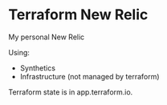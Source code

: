 # Terraform New Relic

My personal New Relic

Using:
- Synthetics
- Infrastructure (not managed by terraform)

Terraform state is in app.terraform.io.
